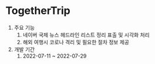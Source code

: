 <b><h1>TogetherTrip</h1></b>
1. 주요 기능
    1) 네이버 국제 뉴스 헤드라인 리스트 정리 표출 및 시각화 처리<br>
    2) 해외 여행시 코로나 격리 및 필요한 절차 정보 제공<br>
2. 개발 기간
    1) 2022-07-11 ~ 2022-07-29
